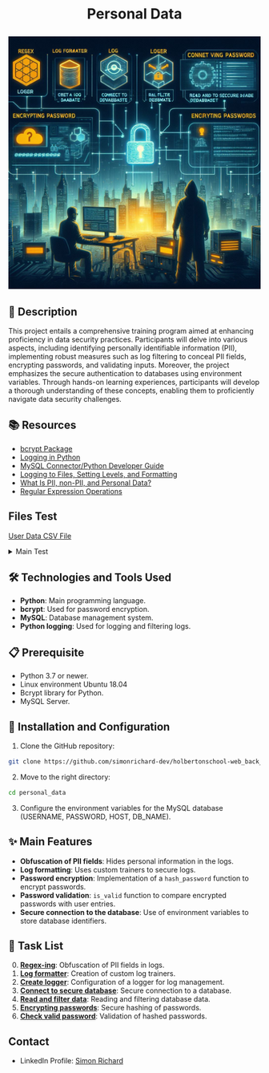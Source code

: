 # <p align="center">Personal Data</p>

![personal data](https://github.com/simonrichard-dev/holbertonschool-web_back_end/blob/6177714438ef7b9c91115c8514982cf2bb7504a2/personal_data/assets/picture.jpeg)

## 📝 Description
This project entails a comprehensive training program aimed at enhancing proficiency in data security practices. Participants will delve into various aspects, including identifying personally identifiable information (PII), implementing robust measures such as log filtering to conceal PII fields, encrypting passwords, and validating inputs. Moreover, the project emphasizes the secure authentication to databases using environment variables. Through hands-on learning experiences, participants will develop a thorough understanding of these concepts, enabling them to proficiently navigate data security challenges.

## 📚 Resources
- [bcrypt Package](https://intranet.hbtn.io/rltoken/rvDYLUTaAWqtkhSQAJf4zA)
- [Logging in Python](https://docs.python.org/3/library/logging.html)
- [MySQL Connector/Python Developer Guide](https://dev.mysql.com/doc/connector-python/en/)
- [Logging to Files, Setting Levels, and Formatting](https://intranet.hbtn.io/rltoken/sxnkG_PQ8BcYeFGWAIRnjg)
- [What Is PII, non-PII, and Personal Data?](https://intranet.hbtn.io/rltoken/foPGuA-2Dz3K1Y40Zc_Qvg)
- [Regular Expression Operations](https://docs.python.org/3/library/re.html)

## Files Test
[User Data CSV File](https://github.com/simonrichard-dev/holbertonschool-web_back_end/blob/main/personal_data/%20user_data.csv)

<details>
<summary>Main Test</summary>
<br>

```python
#!/usr/bin/env python3

import logging
import re

"""
Test the filter_datum function
"""
filter_datum = __import__('filtered_logger').filter_datum
print("\nTEST 1")
fields = ["password", "date_of_birth"]
messages = ["name=egg;email=eggmin@eggsample.com;password=eggcellent;date_of_birth=12/12/1986;", "name=bob;email=bob@dylan.com;password=bobbycool;date_of_birth=03/04/1993;\n"]

for message in messages:
    print(filter_datum(fields, 'xxx', message, ';'))


"""
Test the RedactingFormatter class
"""
RedactingFormatter = __import__('filtered_logger').RedactingFormatter
print("TEST 2")
message = "name=Bob;email=bob@dylan.com;ssn=000-123-0000;password=bobby2019;"
log_record = logging.LogRecord("my_logger", logging.INFO, None, None, message, None, None)
formatter = RedactingFormatter(fields=("email", "ssn", "password"))
print(formatter.format(log_record))


"""
Test the get_logger function
"""
get_logger = __import__('filtered_logger').get_logger
PII_FIELDS = __import__('filtered_logger').PII_FIELDS
print("\nTEST 3")
print(get_logger.__annotations__.get('return'))
print("PII_FIELDS: {}".format(len(PII_FIELDS)))


"""
Test the hash_password function
"""
hash_password = __import__('encrypt_password').hash_password
print("\nTEST 4")
password = "MyAmazingPassw0rd"
print(hash_password(password))
print(hash_password(password))


"""
Test the is_valid function
"""
hash_password = __import__('encrypt_password').hash_password
is_valid = __import__('encrypt_password').is_valid
print("\nTEST 5")
password = "MyAmazingPassw0rd"
encrypted_password = hash_password(password)
print(encrypted_password)
print(is_valid(encrypted_password, password))
```

</details>

## 🛠️ Technologies and Tools Used
- **Python**: Main programming language.
- **bcrypt**: Used for password encryption.
- **MySQL**: Database management system.
- **Python logging**: Used for logging and filtering logs.

## 📋 Prerequisite
- Python 3.7 or newer.
- Linux environment Ubuntu 18.04
- Bcrypt library for Python.
- MySQL Server.

## 🚀 Installation and Configuration
1. Clone the GitHub repository: 

```sh
git clone https://github.com/simonrichard-dev/holbertonschool-web_back_end/
```

2. Move to the right directory:

```sh
cd personal_data
```

3. Configure the environment variables for the MySQL database (USERNAME, PASSWORD, HOST, DB_NAME).

## ✨ Main Features
- **Obfuscation of PII fields**: Hides personal information in the logs.
- **Log formatting**: Uses custom trainers to secure logs.
- **Password encryption**: Implementation of a `hash_password` function to encrypt passwords.
- **Password validation**: `is_valid` function to compare encrypted passwords with user entries.
- **Secure connection to the database**: Use of environment variables to store database identifiers.

## 📝 Task List

0. [**Regex-ing**](https://github.com/simonrichard-dev/holbertonschool-web_back_end/blob/main/personal_data/filtered_logger.py): Obfuscation of PII fields in logs.
1. [**Log formatter**](https://github.com/simonrichard-dev/holbertonschool-web_back_end/blob/main/personal_data/filtered_logger.py): Creation of custom log trainers.
2. [**Create logger**](https://github.com/simonrichard-dev/holbertonschool-web_back_end/blob/main/personal_data/filtered_logger.py): Configuration of a logger for log management.
3. [**Connect to secure database**](https://github.com/simonrichard-dev/holbertonschool-web_back_end/blob/main/personal_data/filtered_logger.py): Secure connection to a database.
4. [**Read and filter data**](https://github.com/simonrichard-dev/holbertonschool-web_back_end/blob/main/personal_data/filtered_logger.py): Reading and filtering database data.
5. [**Encrypting passwords**](https://github.com/simonrichard-dev/holbertonschool-web_back_end/blob/main/personal_data/encrypt_password.py): Secure hashing of passwords.
6. [**Check valid password**](https://github.com/simonrichard-dev/holbertonschool-web_back_end/blob/main/personal_data/encrypt_password.py): Validation of hashed passwords.

## Contact
- LinkedIn Profile: [Simon Richard](https://www.linkedin.com/in/simonrichard-dev/)